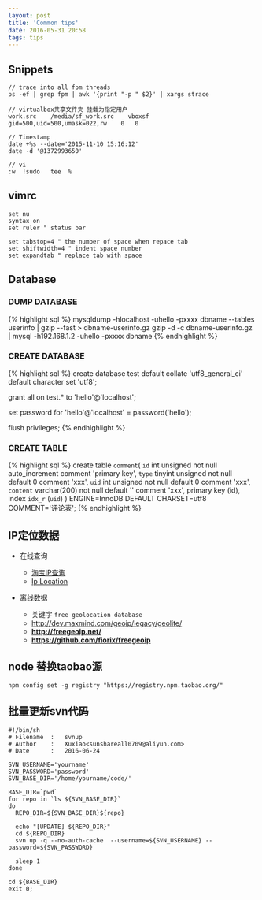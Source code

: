 ```yaml
---
layout: post
title: 'Common tips'
date: 2016-05-31 20:58
tags: tips
---
```



## Snippets  

    // trace into all fpm threads  
    ps -ef | grep fpm | awk '{print "-p " $2}' | xargs strace

    // virtualbox共享文件夹 挂载为指定用户  
    work.src    /media/sf_work.src    vboxsf    gid=500,uid=500,umask=022,rw    0   0

    // Timestamp
    date +%s --date='2015-11-10 15:16:12'
    date -d '@1372993650'

    // vi
    :w  !sudo   tee  %


## vimrc

    set nu
    syntax on
    set ruler " status bar

    set tabstop=4 " the number of space when repace tab
    set shiftwidth=4 " indent space number
    set expandtab " replace tab with space


## Database

### DUMP DATABASE

{% highlight sql %}
mysqldump -hlocalhost -uhello -pxxxx dbname --tables userinfo | gzip --fast > dbname-userinfo.gz
gzip -d -c dbname-userinfo.gz | mysql -h192.168.1.2 -uhello -pxxxx  dbname
{% endhighlight %}


### CREATE DATABASE

{% highlight sql %}
create database test default collate 'utf8_general_ci' default character set 'utf8';

grant all on test.*  to 'hello'@'localhost';

set password for 'hello'@'localhost' = password('hello');

flush privileges;
{% endhighlight %}


### CREATE TABLE

{% highlight sql %}
create table `comment`(
    `id` int unsigned not null auto_increment comment 'primary key',
    `type` tinyint unsigned not null default 0 comment 'xxx',
    `uid` int unsigned not null default 0 comment 'xxx',
    `content` varchar(200) not null default '' comment 'xxx',
    primary key (id),
    index `idx_r` (`uid`)
) ENGINE=InnoDB DEFAULT CHARSET=utf8 COMMENT='评论表';
{% endhighlight %}



## IP定位数据  

- 在线查询  
  - [淘宝IP查询](http://ip.taobao.com/ipSearch.php)  
  - [Ip Location](https://www.iplocation.net/)  

- 离线数据  
  - 关键字 `free geolocation database`  
  - <http://dev.maxmind.com/geoip/legacy/geolite/>  
  - **<http://freegeoip.net/>**  
  - **<https://github.com/fiorix/freegeoip>**  

## node 替换taobao源
`npm config set -g registry "https://registry.npm.taobao.org/"`

## 批量更新svn代码

    #!/bin/sh
    # Filename  :   svnup
    # Author    :   Xuxiao<sunshareall0709@aliyun.com>
    # Date      :   2016-06-24

    SVN_USERNAME='yourname'
    SVN_PASSWORD='password'
    SVN_BASE_DIR='/home/yourname/code/'

    BASE_DIR=`pwd`
    for repo in `ls ${SVN_BASE_DIR}`
    do
      REPO_DIR=${SVN_BASE_DIR}${repo}

      echo "[UPDATE] ${REPO_DIR}"
      cd ${REPO_DIR}
      svn up -q --no-auth-cache  --username=${SVN_USERNAME} --password=${SVN_PASSWORD}

      sleep 1
    done

    cd ${BASE_DIR}
    exit 0;
